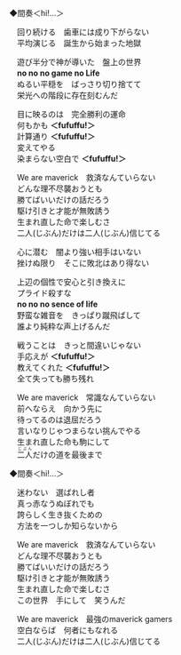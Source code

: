 ◆間奏＜hi!…＞

　回り続ける　歯車には成り下がらない  
　平均演じる　誕生から始まった地獄

　遊び半分で神が導いた　盤上の世界  
　**no no no game no Life**  
　ぬるい平穏を　ばっさり切り捨てて  
　栄光への階段に存在刻むんだ

　目に映るのは　完全勝利の運命  
　何もかも **＜fufuffu!＞**  
　計算通り **＜fufuffu!＞**  
　変えてやる  
　染まらない空白で **＜fufuffu!＞**

　We are maverick　救済なんていらない  
　どんな理不尽襲おうとも  
　勝てばいいだけの話だろう  
　駆け引きと才能が無敗誘う  
　生まれ直した命で楽しむさ  
　二人(じぶん)だけは二人(じぶん)信じてる

　心に潜む　闇より強い相手はいない  
　挫けぬ限り　そこに敗北はあり得ない

　上辺の個性で安心と引き換えに  
　プライド殺すな  
　**no no no sence of life**  
　野蛮な雑音を　きっぱり蹴飛ばして  
　誰より純粋な声上げるんだ

　戦うことは　きっと間違いじゃない  
　手応えが  **＜fufuffu!＞**  
　教えてくれた **＜fufuffu!＞**  
　全て失っても勝ち残れ

　We are maverick　常識なんていらない  
　前へならえ　向かう先に  
　待ってるのは退屈だろう  
　言いなりじゃつまらない挑んでやる  
　生まれ直した命も駒にして  
　<ruby>二人<rp>（</rp><rt>じぶん</rt><rp>）</rp></ruby>だけの道を最後まで

◆間奏＜hi!…＞

　迷わない　選ばれし者  
　真っ赤なうぬぼれでも  
　誇らしく生き抜くための  
　方法を一つしか知らないから

　We are maverick　救済なんていらない  
　どんな理不尽襲おうとも  
　勝てばいいだけの話だろう  
　駆け引きと才能が無敗誘う  
　生まれ直した命で楽しむさ  
　この世界　手にして　笑うんだ

　We are maverick　最強のmaverick gamers  
　空白ならば　何者にもなれる  
　二人(じぶん)だけは二人(じぶん)信じてる
